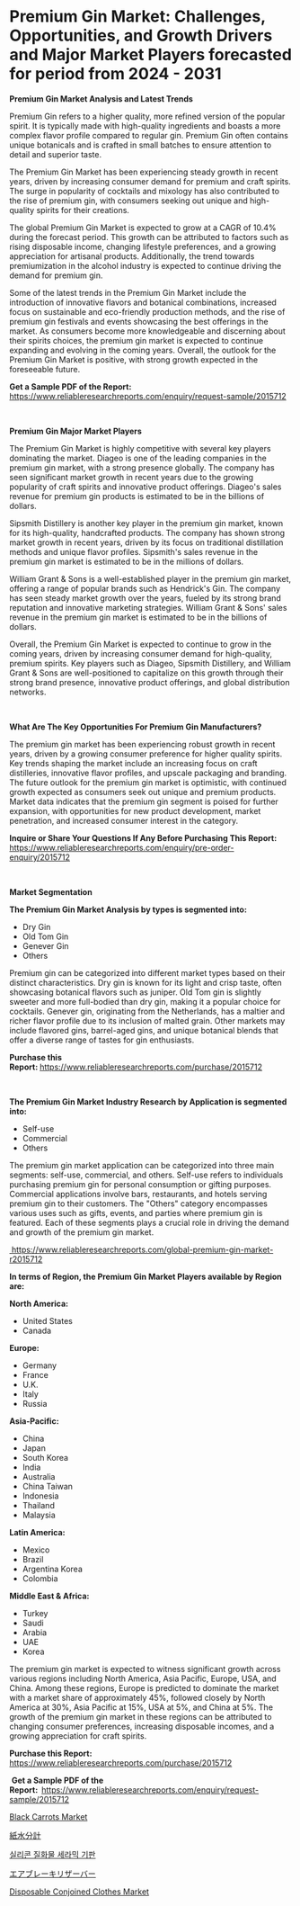 <p><h1>Premium Gin Market: Challenges, Opportunities, and Growth Drivers and Major Market Players forecasted for period from 2024 - 2031</h1></p><p><strong>Premium Gin Market Analysis and Latest Trends</strong></p>
<p><p>Premium Gin refers to a higher quality, more refined version of the popular spirit. It is typically made with high-quality ingredients and boasts a more complex flavor profile compared to regular gin. Premium Gin often contains unique botanicals and is crafted in small batches to ensure attention to detail and superior taste.</p><p>The Premium Gin Market has been experiencing steady growth in recent years, driven by increasing consumer demand for premium and craft spirits. The surge in popularity of cocktails and mixology has also contributed to the rise of premium gin, with consumers seeking out unique and high-quality spirits for their creations.</p><p>The global Premium Gin Market is expected to grow at a CAGR of 10.4% during the forecast period. This growth can be attributed to factors such as rising disposable income, changing lifestyle preferences, and a growing appreciation for artisanal products. Additionally, the trend towards premiumization in the alcohol industry is expected to continue driving the demand for premium gin.</p><p>Some of the latest trends in the Premium Gin Market include the introduction of innovative flavors and botanical combinations, increased focus on sustainable and eco-friendly production methods, and the rise of premium gin festivals and events showcasing the best offerings in the market. As consumers become more knowledgeable and discerning about their spirits choices, the premium gin market is expected to continue expanding and evolving in the coming years.  Overall, the outlook for the Premium Gin Market is positive, with strong growth expected in the foreseeable future.</p></p>
<p><strong>Get a Sample PDF of the Report:&nbsp;</strong> <a href="https://www.reliableresearchreports.com/enquiry/request-sample/2015712">https://www.reliableresearchreports.com/enquiry/request-sample/2015712</a></p>
<p>&nbsp;</p>
<p><strong>Premium Gin Major Market Players</strong></p>
<p><p>The Premium Gin Market is highly competitive with several key players dominating the market. Diageo is one of the leading companies in the premium gin market, with a strong presence globally. The company has seen significant market growth in recent years due to the growing popularity of craft spirits and innovative product offerings. Diageo's sales revenue for premium gin products is estimated to be in the billions of dollars.</p><p>Sipsmith Distillery is another key player in the premium gin market, known for its high-quality, handcrafted products. The company has shown strong market growth in recent years, driven by its focus on traditional distillation methods and unique flavor profiles. Sipsmith's sales revenue in the premium gin market is estimated to be in the millions of dollars.</p><p>William Grant & Sons is a well-established player in the premium gin market, offering a range of popular brands such as Hendrick's Gin. The company has seen steady market growth over the years, fueled by its strong brand reputation and innovative marketing strategies. William Grant & Sons' sales revenue in the premium gin market is estimated to be in the billions of dollars.</p><p>Overall, the Premium Gin Market is expected to continue to grow in the coming years, driven by increasing consumer demand for high-quality, premium spirits. Key players such as Diageo, Sipsmith Distillery, and William Grant & Sons are well-positioned to capitalize on this growth through their strong brand presence, innovative product offerings, and global distribution networks.</p></p>
<p>&nbsp;</p>
<p><strong>What Are The Key Opportunities For Premium Gin Manufacturers?</strong></p>
<p><p>The premium gin market has been experiencing robust growth in recent years, driven by a growing consumer preference for higher quality spirits. Key trends shaping the market include an increasing focus on craft distilleries, innovative flavor profiles, and upscale packaging and branding. The future outlook for the premium gin market is optimistic, with continued growth expected as consumers seek out unique and premium products. Market data indicates that the premium gin segment is poised for further expansion, with opportunities for new product development, market penetration, and increased consumer interest in the category.</p></p>
<p><strong>Inquire or Share Your Questions If Any Before Purchasing This Report:</strong> <a href="https://www.reliableresearchreports.com/enquiry/pre-order-enquiry/2015712">https://www.reliableresearchreports.com/enquiry/pre-order-enquiry/2015712</a></p>
<p>&nbsp;</p>
<p><strong>Market Segmentation</strong></p>
<p><strong>The Premium Gin Market Analysis by types is segmented into:</strong></p>
<p><ul><li>Dry Gin</li><li>Old Tom Gin</li><li>Genever Gin</li><li>Others</li></ul></p>
<p><p>Premium gin can be categorized into different market types based on their distinct characteristics. Dry gin is known for its light and crisp taste, often showcasing botanical flavors such as juniper. Old Tom gin is slightly sweeter and more full-bodied than dry gin, making it a popular choice for cocktails. Genever gin, originating from the Netherlands, has a maltier and richer flavor profile due to its inclusion of malted grain. Other markets may include flavored gins, barrel-aged gins, and unique botanical blends that offer a diverse range of tastes for gin enthusiasts.</p></p>
<p><strong>Purchase this Report:&nbsp;</strong><a href="https://www.reliableresearchreports.com/purchase/2015712">https://www.reliableresearchreports.com/purchase/2015712</a></p>
<p>&nbsp;</p>
<p><strong>The Premium Gin Market Industry Research by Application is segmented into:</strong></p>
<p><ul><li>Self-use</li><li>Commercial</li><li>Others</li></ul></p>
<p><p>The premium gin market application can be categorized into three main segments: self-use, commercial, and others. Self-use refers to individuals purchasing premium gin for personal consumption or gifting purposes. Commercial applications involve bars, restaurants, and hotels serving premium gin to their customers. The "Others" category encompasses various uses such as gifts, events, and parties where premium gin is featured. Each of these segments plays a crucial role in driving the demand and growth of the premium gin market.</p></p>
<p><a href="https://www.reliableresearchreports.com/global-premium-gin-market-r2015712">&nbsp;https://www.reliableresearchreports.com/global-premium-gin-market-r2015712</a></p>
<p><strong>In terms of Region, the Premium Gin Market Players available by Region are:</strong></p>
<p>
    <p> <strong> North America: </strong>
        <ul>
            <li>United States</li>
            <li>Canada</li>
        </ul>
        </p> 
    <p> <strong> Europe: </strong>
        <ul>
            <li>Germany</li>
            <li>France</li>
            <li>U.K.</li>
            <li>Italy</li>
            <li>Russia</li>
        </ul>
        </p> 
    <p> <strong> Asia-Pacific: </strong>
        <ul>
            <li>China</li>
            <li>Japan</li>
            <li>South Korea</li>
            <li>India</li>
            <li>Australia</li>
            <li>China Taiwan</li>
            <li>Indonesia</li>
            <li>Thailand</li>
            <li>Malaysia</li>
        </ul>
        </p> 
    <p> <strong> Latin America: </strong>
        <ul>
            <li>Mexico</li>
            <li>Brazil</li>
            <li>Argentina Korea</li>
            <li>Colombia</li>
        </ul>
        </p> 
    <p> <strong> Middle East & Africa: </strong>
        <ul>
            <li>Turkey</li>
            <li>Saudi</li>
            <li>Arabia</li>
            <li>UAE</li>
            <li>Korea</li>
        </ul>
    </p>
    </p>
<p><p>The premium gin market is expected to witness significant growth across various regions including North America, Asia Pacific, Europe, USA, and China. Among these regions, Europe is predicted to dominate the market with a market share of approximately 45%, followed closely by North America at 30%, Asia Pacific at 15%, USA at 5%, and China at 5%. The growth of the premium gin market in these regions can be attributed to changing consumer preferences, increasing disposable incomes, and a growing appreciation for craft spirits.</p></p>
<p><strong>Purchase this Report: </strong><a href="https://www.reliableresearchreports.com/purchase/2015712">https://www.reliableresearchreports.com/purchase/2015712</a></p>
<p>&nbsp;<strong>Get a Sample PDF of the Report:&nbsp;&nbsp;</strong><a href="https://www.reliableresearchreports.com/enquiry/request-sample/2015712">https://www.reliableresearchreports.com/enquiry/request-sample/2015712</a></p>
<p><strong></strong></p>
<p><p><a href="https://github.com/jodemen/Market-Research-Report-List-2/blob/main/black-carrots-market.md">Black Carrots Market</a></p><p><a href="https://medium.com/@harmonybogan1944/%E7%B4%99%E6%B9%BF%E5%BA%A6%E8%A8%88%E5%B8%82%E5%A0%B4%E8%A6%8F%E6%A8%A1%E3%81%A8%E5%B8%82%E5%A0%B4%E5%8B%95%E5%90%91-%E5%AE%8C%E5%85%A8%E3%81%AA%E6%A5%AD%E7%95%8C%E6%A6%82%E8%A6%81-2024%E5%B9%B4%E3%81%8B%E3%82%892031%E5%B9%B4-4b4761b4734d">紙水分計</a></p><p><a href="https://github.com/vskv4779xr1/Market-Research-Report-List-1/blob/main/119609517364.md">실리콘 질화물 세라믹 기판</a></p><p><a href="https://github.com/mcbeesbxa270/Market-Research-Report-List-1/blob/main/459791318660.md">エアブレーキリザーバー</a></p><p><a href="https://issuu.com/reportprime-2/docs/disposable-conjoined-clothes-market-size-2030.pptx">Disposable Conjoined Clothes Market</a></p></p>